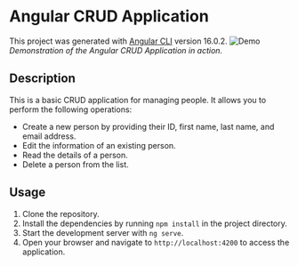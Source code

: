 # Angular CRUD Application

This project was generated with [Angular CLI](https://github.com/angular/angular-cli) version 16.0.2.
![Demo](assets/AngularCrudApp.gif)
*Demonstration of the Angular CRUD Application in action.*

## Description

This is a basic CRUD application for managing people. It allows you to perform the following operations:

- Create a new person by providing their ID, first name, last name, and email address.
- Edit the information of an existing person.
- Read the details of a person.
- Delete a person from the list.

## Usage

1. Clone the repository.
2. Install the dependencies by running `npm install` in the project directory.
3. Start the development server with `ng serve`.
4. Open your browser and navigate to `http://localhost:4200` to access the application.